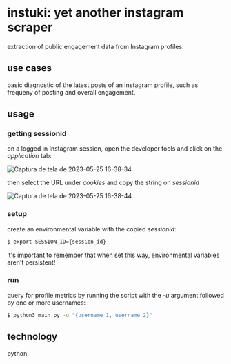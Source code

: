 # instuki: yet another instagram scraper
extraction of public engagement data from Instagram profiles.

## use cases
basic diagnostic of the latest posts of an Instagram profile, such as frequeny of posting and overall engagement.

## usage

### getting sessionid
on a logged in Instagram session, open the developer tools and click on the *application* tab:


![Captura de tela de 2023-05-25 16-38-34](https://github.com/yuki-shi/instuki/assets/88805836/2e2f32fa-d10b-4b60-ae2f-96075dccbcfb)




then select the URL under *cookies* and copy the string on *sessionid*


![Captura de tela de 2023-05-25 16-38-44](https://github.com/yuki-shi/instuki/assets/88805836/664254de-0428-48f4-baaa-fb57bb780919)

### setup
create an environmental variable with the copied *sessionid*:
```bash
$ export SESSION_ID={session_id}
```

it's important to remember that when set this way, environmental variables aren't persistent!

### run
query for profile metrics by running the script with the *-u* argument followed by one or more usernames:
```bash
$ python3 main.py -u "{username_1, username_2}"
```




## technology
python.
